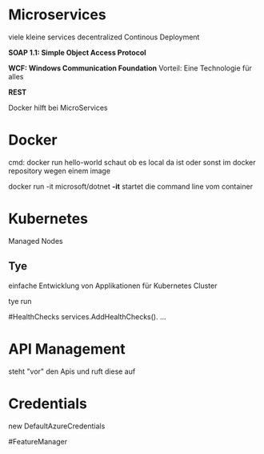 # Microservices 
viele kleine services
decentralized
Continous Deployment



**SOAP 1.1: Simple Object Access Protocol**

**WCF: Windows Communication Foundation**
Vorteil: Eine Technologie für alles

**REST**


Docker hilft bei MicroServices

# Docker

cmd: docker run hello-world
schaut ob es local da ist oder sonst im docker repository wegen einem image

docker run -it microsoft/dotnet
**-it** startet die command line vom container


# Kubernetes

Managed Nodes

## Tye
einfache Entwicklung von Applikationen für Kubernetes Cluster

tye run

#HealthChecks
services.AddHealthChecks(). ...


# API Management
steht "vor" den Apis und ruft diese auf

# Credentials

new DefaultAzureCredentials

#FeatureManager





























